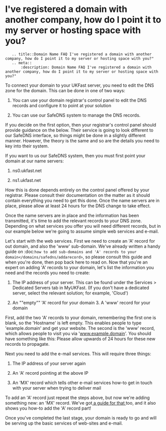 # I've registered a domain with another company, how do I point it to my server or hosting space with you?

```eval_rst
   .. title::Domain Name FAQ I've registered a domain with another company, how do I point it to my server or hosting space with you?"
   .. meta::
       :description: Domain Name FAQ I've registered a domain with another company, how do I point it to my server or hosting space with you?"
```


To connect your domain to your UKFast server, you need to edit the DNS zone for the domain. This can be done in one of two ways:


1. You can use your domain registrar's control panel to edit the DNS records and configure it to point at your solution


2. You can use our SafeDNS system to manage the DNS records.


If you decide on the first option, then your registrar's control panel should provide guidance on the below. Their service is going to look different to our SafeDNS interface, so things might be done in a slightly different manner. However, the theory is the same and so are the details you need to key into their system.


If you want to us our SafeDNS system, then you must first point your domain at our name servers:


1. ns0.ukfast.net


2. ns1.ukfast.net


How this is done depends entirely on the control panel offered by your registrar. Please consult their documentation on the matter as it should contain everything you need to get this done. Once the name servers are in place, please allow at least 24 hours for the DNS change to take effect.


Once the name servers are in place and the information has been transmitted, it's time to add the relevant records to your DNS zone. Depending on what services you offer you will need different records, but in our example below we're going to assume simple web services and e-mail.


Let's start with the web services. First we need to create an 'A' record for out domain, and also the 'www' sub-domain. We've already written a handy guide on :doc:`how to add sub-domains and 'A' records to your domain</domains/safedns/addarecord>`, so please consult this guide and when you're done, then pop back here to read on. Now that you're an expert on adding 'A' records to your domain, let's list the information you need and the records you need to create:


1. The IP address of your server. This can be found under the Services > Dedicated Servers tab in MyUKFast. (If you don't have a dedicated server, select the relevant solution; for example, 'Cloud')


2. An ""empty"" 'A' record for your domain 3. A 'www' record for your domain


First, add the two 'A' records to your domain, remembering the first one is blank, so the 'Hostname' is left empty. This enables people to type 'example.domain' and get your website. The second is the 'www' record, which allows people to visit you via 'www.example.domain'. You should have something like this:   Please allow upwards of 24 hours for these new records to propagate.


Next you need to add the e-mail services. This will require three things:


1. The IP address of your server again


2. An 'A' record pointing at the above IP


3. An 'MX' record which tells other e-mail services how-to get in touch with your server when trying to deliver mail


To add an 'A' record just repeat the steps above, but now we're adding something new: an 'MX' record. We've got[ a guide for that ](https://my.ukfast.co.uk/faq/view/1054.html)too, and it also shows you how-to add the 'A' record part!


Once you've completed the last stage, your domain is ready to go and will be serving up the basic services of web-sites and e-mail.

